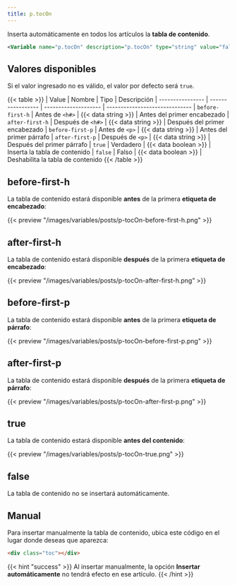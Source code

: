 ```yaml
---
title: p.tocOn
---
```


Inserta automáticamente en todos los artículos la **tabla de contenido**.

```xml
<Variable name="p.tocOn" description="p.tocOn" type="string" value="false"/>
```


## Valores disponibles

Si el valor ingresado no es válido, el valor por defecto será `true`.

{{< table >}}
| Value            | Nombre            | Tipo                 | Descripción
| ---------------- | ----------------- | -------------------- | ------------------------------
| `before-first-h` | Antes de `<h#>`   | {{< data string >}}  | Antes del primer encabezado
| `after-first-h`  | Después de `<h#>` | {{< data string >}}  | Después del primer encabezado
| `before-first-p` | Antes de `<p>`    | {{< data string >}}  | Antes del primer párrafo
| `after-first-p`  | Después de `<p>`  | {{< data string >}}  | Después del primer párrafo
| `true`           | Verdadero         | {{< data boolean >}} | Inserta la tabla de contenido
| `false`          | Falso             | {{< data boolean >}} | Deshabilita la tabla de contenido
{{< /table >}}

## before-first-h

La tabla de contenido estará disponible **antes** de la primera **etiqueta de encabezado**:

{{< preview "/images/variables/posts/p-tocOn-before-first-h.png" >}}

## after-first-h

La tabla de contenido estará disponible **después** de la primera **etiqueta de encabezado**:

{{< preview "/images/variables/posts/p-tocOn-after-first-h.png" >}}

## before-first-p

La tabla de contenido estará disponible **antes** de la primera **etiqueta de párrafo**:

{{< preview "/images/variables/posts/p-tocOn-before-first-p.png" >}}


## after-first-p

La tabla de contenido estará disponible **después** de la primera **etiqueta de párrafo**:

{{< preview "/images/variables/posts/p-tocOn-after-first-p.png" >}}


## true

La tabla de contenido estará disponible **antes del contenido**:

{{< preview "/images/variables/posts/p-tocOn-true.png" >}}

## false

La tabla de contenido no se insertará automáticamente.

## Manual

Para insertar manualmente la tabla de contenido, ubica este código en el lugar donde deseas que aparezca:

```html
<div class="toc"></div>
```

{{< hint "success" >}}
Al insertar manualmente, la opción **Insertar automáticamente** no tendrá efecto en ese artículo.
{{< /hint >}}
